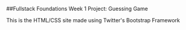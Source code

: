 ##Fullstack Foundations Week 1 Project: Guessing Game

This is the HTML/CSS site made using Twitter's Bootstrap Framework